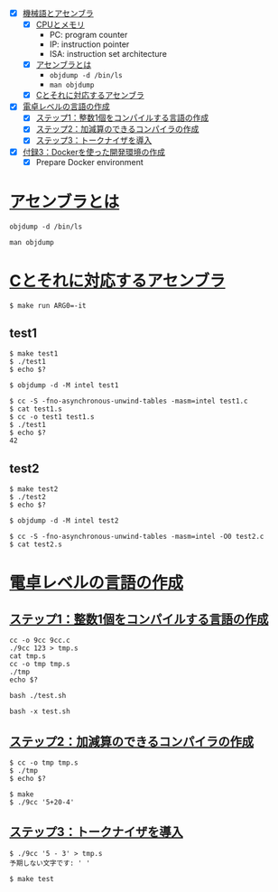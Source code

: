 
 - [x] [機械語とアセンブラ](https://www.sigbus.info/compilerbook#%E6%A9%9F%E6%A2%B0%E8%AA%9E%E3%81%A8%E3%82%A2%E3%82%BB%E3%83%B3%E3%83%96%E3%83%A9)
   - [x] [CPUとメモリ](https://www.sigbus.info/compilerbook#cpu%E3%81%A8%E3%83%A1%E3%83%A2%E3%83%AA)
     - PC: program counter
     - IP: instruction pointer
     - ISA: instruction set architecture
   - [x] [アセンブラとは](https://www.sigbus.info/compilerbook#%E3%82%A2%E3%82%BB%E3%83%B3%E3%83%96%E3%83%A9%E3%81%A8%E3%81%AF)
     - `objdump -d /bin/ls`
     - `man objdump`
   - [x] [Cとそれに対応するアセンブラ](https://www.sigbus.info/compilerbook#c%E3%81%A8%E3%81%9D%E3%82%8C%E3%81%AB%E5%AF%BE%E5%BF%9C%E3%81%99%E3%82%8B%E3%82%A2%E3%82%BB%E3%83%B3%E3%83%96%E3%83%A9)
 - [x] [電卓レベルの言語の作成](https://www.sigbus.info/compilerbook#%E9%9B%BB%E5%8D%93%E3%83%AC%E3%83%99%E3%83%AB%E3%81%AE%E8%A8%80%E8%AA%9E%E3%81%AE%E4%BD%9C%E6%88%90)
   - [x] [ステップ1：整数1個をコンパイルする言語の作成](https://www.sigbus.info/compilerbook#%E3%82%B9%E3%83%86%E3%83%83%E3%83%971%E6%95%B4%E6%95%B01%E5%80%8B%E3%82%92%E3%82%B3%E3%83%B3%E3%83%91%E3%82%A4%E3%83%AB%E3%81%99%E3%82%8B%E8%A8%80%E8%AA%9E%E3%81%AE%E4%BD%9C%E6%88%90)
   - [x] [ステップ2：加減算のできるコンパイラの作成](https://www.sigbus.info/compilerbook#%E3%82%B9%E3%83%86%E3%83%83%E3%83%972%E5%8A%A0%E6%B8%9B%E7%AE%97%E3%81%AE%E3%81%A7%E3%81%8D%E3%82%8B%E3%82%B3%E3%83%B3%E3%83%91%E3%82%A4%E3%83%A9%E3%81%AE%E4%BD%9C%E6%88%90)
   - [x] [ステップ3：トークナイザを導入](https://www.sigbus.info/compilerbook#%E3%82%B9%E3%83%86%E3%83%83%E3%83%973%E3%83%88%E3%83%BC%E3%82%AF%E3%83%8A%E3%82%A4%E3%82%B6%E3%82%92%E5%B0%8E%E5%85%A5)
 - [x] [付録3：Dockerを使った開発環境の作成](https://www.sigbus.info/compilerbook#docker)
   - [x] Prepare Docker environment

# [アセンブラとは](https://www.sigbus.info/compilerbook#%E3%82%A2%E3%82%BB%E3%83%B3%E3%83%96%E3%83%A9%E3%81%A8%E3%81%AF)

`objdump -d /bin/ls`

`man objdump`


# [Cとそれに対応するアセンブラ](https://www.sigbus.info/compilerbook#c%E3%81%A8%E3%81%9D%E3%82%8C%E3%81%AB%E5%AF%BE%E5%BF%9C%E3%81%99%E3%82%8B%E3%82%A2%E3%82%BB%E3%83%B3%E3%83%96%E3%83%A9)

```
$ make run ARG0=-it
```

## test1

```
$ make test1
$ ./test1
$ echo $?
```

```
$ objdump -d -M intel test1
```

```
$ cc -S -fno-asynchronous-unwind-tables -masm=intel test1.c
$ cat test1.s
$ cc -o test1 test1.s
$ ./test1
$ echo $?
42
```

## test2


```
$ make test2
$ ./test2
$ echo $?
```

```
$ objdump -d -M intel test2
```

```
$ cc -S -fno-asynchronous-unwind-tables -masm=intel -O0 test2.c
$ cat test2.s
```

# [電卓レベルの言語の作成](https://www.sigbus.info/compilerbook#%E9%9B%BB%E5%8D%93%E3%83%AC%E3%83%99%E3%83%AB%E3%81%AE%E8%A8%80%E8%AA%9E%E3%81%AE%E4%BD%9C%E6%88%90)

## [ステップ1：整数1個をコンパイルする言語の作成](https://www.sigbus.info/compilerbook#%E3%82%B9%E3%83%86%E3%83%83%E3%83%971%E6%95%B4%E6%95%B01%E5%80%8B%E3%82%92%E3%82%B3%E3%83%B3%E3%83%91%E3%82%A4%E3%83%AB%E3%81%99%E3%82%8B%E8%A8%80%E8%AA%9E%E3%81%AE%E4%BD%9C%E6%88%90)

```
cc -o 9cc 9cc.c
./9cc 123 > tmp.s
cat tmp.s
cc -o tmp tmp.s
./tmp
echo $?
```

```
bash ./test.sh
```

```
bash -x test.sh
```

## [ステップ2：加減算のできるコンパイラの作成](https://www.sigbus.info/compilerbook#%E3%82%B9%E3%83%86%E3%83%83%E3%83%972%E5%8A%A0%E6%B8%9B%E7%AE%97%E3%81%AE%E3%81%A7%E3%81%8D%E3%82%8B%E3%82%B3%E3%83%B3%E3%83%91%E3%82%A4%E3%83%A9%E3%81%AE%E4%BD%9C%E6%88%90)

```
$ cc -o tmp tmp.s
$ ./tmp
$ echo $?
```

```
$ make
$ ./9cc '5+20-4'
```

## [ステップ3：トークナイザを導入](https://www.sigbus.info/compilerbook#%E3%82%B9%E3%83%86%E3%83%83%E3%83%973%E3%83%88%E3%83%BC%E3%82%AF%E3%83%8A%E3%82%A4%E3%82%B6%E3%82%92%E5%B0%8E%E5%85%A5)

```
$ ./9cc '5 - 3' > tmp.s
予期しない文字です: ' '
```

```
$ make test
```
